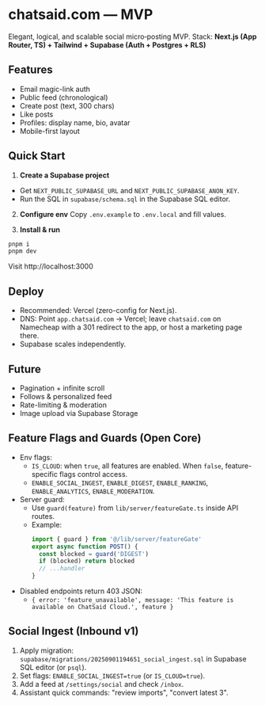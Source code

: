 # chatsaid.com — MVP

Elegant, logical, and scalable social micro‑posting MVP.
Stack: **Next.js (App Router, TS) + Tailwind + Supabase (Auth + Postgres + RLS)**

## Features
- Email magic-link auth
- Public feed (chronological)
- Create post (text, 300 chars)
- Like posts
- Profiles: display name, bio, avatar
- Mobile-first layout

## Quick Start

1) **Create a Supabase project**
- Get `NEXT_PUBLIC_SUPABASE_URL` and `NEXT_PUBLIC_SUPABASE_ANON_KEY`.
- Run the SQL in `supabase/schema.sql` in the Supabase SQL editor.

2) **Configure env**
Copy `.env.example` to `.env.local` and fill values.

3) **Install & run**
```bash
pnpm i
pnpm dev
```
Visit http://localhost:3000

## Deploy
- Recommended: Vercel (zero-config for Next.js).
- DNS: Point `app.chatsaid.com` → Vercel; leave `chatsaid.com` on Namecheap with a 301 redirect to the app, or host a marketing page there.
- Supabase scales independently.

## Future
- Pagination + infinite scroll
- Follows & personalized feed
- Rate-limiting & moderation
- Image upload via Supabase Storage

## Feature Flags and Guards (Open Core)

- Env flags:
  - `IS_CLOUD`: when `true`, all features are enabled. When `false`, feature-specific flags control access.
  - `ENABLE_SOCIAL_INGEST`, `ENABLE_DIGEST`, `ENABLE_RANKING`, `ENABLE_ANALYTICS`, `ENABLE_MODERATION`.
- Server guard:
  - Use `guard(feature)` from `lib/server/featureGate.ts` inside API routes.
  - Example:
    ```ts
    import { guard } from '@/lib/server/featureGate'
    export async function POST() {
      const blocked = guard('DIGEST')
      if (blocked) return blocked
      // ...handler
    }
    ```
- Disabled endpoints return 403 JSON:
  - `{ error: 'feature_unavailable', message: 'This feature is available on ChatSaid Cloud.', feature }`

## Social Ingest (Inbound v1)

1) Apply migration: `supabase/migrations/20250901194651_social_ingest.sql` in Supabase SQL editor (or `psql`).
2) Set flags: `ENABLE_SOCIAL_INGEST=true` (or `IS_CLOUD=true`).
3) Add a feed at `/settings/social` and check `/inbox`.
4) Assistant quick commands: "review imports", "convert latest 3".
